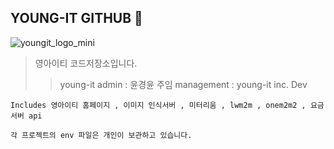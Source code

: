 ## YOUNG-IT GITHUB 👋

![youngit_logo_mini](https://github.com/young-it-inc/.github/assets/49615888/c331ec76-1201-40c3-a670-dde7c21df24c)


> 영아이티 코드저장소입니다.
>  > young-it admin : 윤경윤 주임
>  > management : young-it inc. Dev

```
Includes 영아이티 홈페이지 , 이미지 인식서버 , 미터리움 , lwm2m , onem2m2 , 요금서버 api
```

```
각 프로젝트의 env 파일은 개인이 보관하고 있습니다.
```
